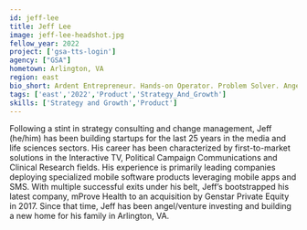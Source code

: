 ```yaml
---
id: jeff-lee
title: Jeff Lee
image: jeff-lee-headshot.jpg
fellow_year: 2022
project: ['gsa-tts-login']
agency: ["GSA"]
hometown: Arlington, VA
region: east
bio_short: Ardent Entrepreneur. Hands-on Operator. Problem Solver. Angel Investor. Dad.
tags: ['east','2022','Product','Strategy_And_Growth']
skills: ['Strategy and Growth','Product']
---
```


Following a stint in strategy consulting and change management, Jeff  (he/him) has been building startups for the last 25 years in the media and life sciences sectors. His career has been characterized by first-to-market solutions in the Interactive TV, Political Campaign Communications and Clinical Research fields. His experience is primarily leading companies deploying specialized mobile software products leveraging mobile apps and SMS. 
With multiple successful exits under his belt, Jeff’s bootstrapped his latest company, mProve Health to an acquisition by Genstar Private Equity in 2017. Since that time, Jeff has been angel/venture investing and building a new home for his family in Arlington, VA.

